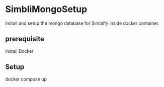 # SimbliMongoSetup
Install and setup the mongo database for Simblify inside docker container.
## prerequisite
install Docker
## Setup
docker compose up

